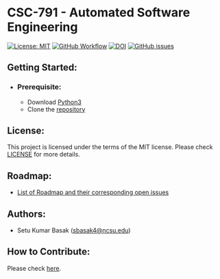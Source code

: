 
# CSC-791 - Automated Software Engineering

[![License: MIT](https://img.shields.io/badge/License-MIT-yellow.svg)](https://opensource.org/licenses/MIT) 
[![GitHub Workflow](https://github.com/setu1421/CSC-791/actions/workflows/python-app.yml/badge.svg)](https://github.com/setu1421/CSC-791/actions/workflows/python-app.yml)
[![DOI](https://zenodo.org/badge/589857531.svg)](https://zenodo.org/badge/latestdoi/589857531)
[![GitHub issues](https://img.shields.io/github/issues-raw/setu1421/CSC-791)](https://github.com/setu1421/CSC-791/issues)

## Getting Started:

 - ### Prerequisite: 
	 -  Download [Python3](https://www.python.org/downloads/)
	 - Clone the [repository](https://github.com/setu1421/CSC-791)
## License:
This project is licensed under the terms of the MIT license. Please check [LICENSE](https://github.com/setu1421/CSC-791/blob/main/LICENSE) for more details. 
## Roadmap:
  - [List of Roadmap and their corresponding open issues](https://github.com/setu1421/CSC-791/issues/)
## Authors:
 - Setu Kumar Basak (sbasak4@ncsu.edu)
## How to Contribute:
 Please check [here](https://github.com/setu1421/CSC-791/blob/main/CONTRIBUTING.md).
